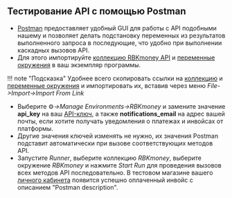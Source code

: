 ## Тестирование API с помощью Postman

- [Postman](https://www.getpostman.com/) предоставляет удобный GUI для работы с API подобными нашему и позволяет делать подстановку переменных из результатов выполненного запроса в последующие, что удобно при выполнении каскадных вызовов API.
- Для этого импортируйте [коллекцию RBKmoney API](/postman/RBKmoney.postman_collection.json) и [переменные окружения](/postman/RBKmoney.postman_environment.json) в ваш экземпляр программы.

!!! note "Подсказка" 
	Удобнее всего скопировать ссылки на [коллекцию](/postman/RBKmoney.postman_collection.json) и [переменные окружения](/postman/RBKmoney.postman_environment.json) и импортировать их, вставив через меню _File->Import->Import From Link_

- Выберите &#9881;_->Manage Environments->RBKmoney_ и замените значение **api_key** на ваш [API-ключ](https://dashboard.rbk.money/tokenization), а также **notifications_email** на адрес вашей почты, если хотите получать уведомления о платежах и инвойсах от платформы.
- Другие значения ключей изменять не нужно, их значения Postman подставит автоматически при вызове соответствующих методов API.
- Запустите _Runner_, выберите коллекцию _RBKmoney_, выберите окружение _RBKmoney_ и нажмите _Start Run_ для проведения вызовов всех методов API последовательно. В тестовом магазине вашего [личного кабинета](https://dashboard.rbk.money/analytics/1/finance) появится успешно оплаченный инвойс с описанием "Postman description".